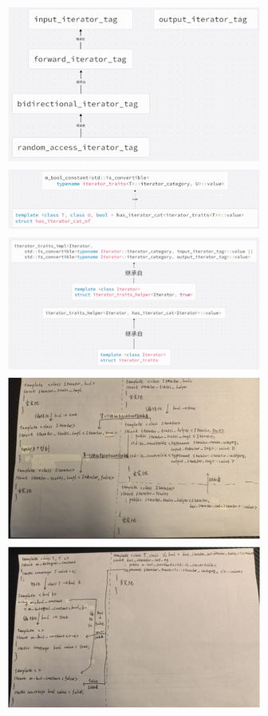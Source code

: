 ![](..\src\QQ截图20240918220313.png)

![](..\src\QQ截图20240918221126.png)

![](..\src\QQ截图20240918221616.png)

![](..\src\IMG_20240920_145218.jpg)

![](..\src\IMG_20240920_145226.jpg)